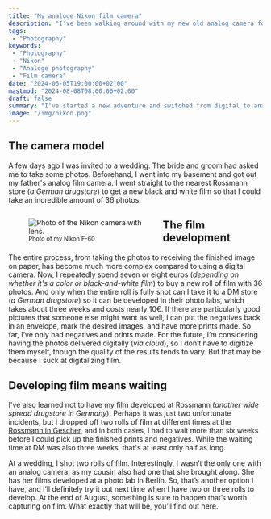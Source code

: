 ```yaml
---
title: "My analoge Nikon film camera"
description: "I've been walking around with my new old analog camera for a few days now and shooting photos on film again."
tags:
 - "Photography"
keywords:
 - "Photography"
 - "Nikon"
 - "Analoge photography"
 - "Film camera"
date: "2024-06-05T19:00:00+02:00"
mastmod: "2024-08-08T08:00:00+02:00"
draft: false
summary: "I've started a new adventure and switched from digital to analog photography on film. Now I can buy loads of new film again and have it developed. Just like in the old days."
image: "/img/nikon.png"
---
```


## The camera model
A few days ago I was invited to a wedding. The bride and groom had asked me to take some photos. Beforehand, I went into my basement and got out my father's analog film camera. I went straight to the nearest Rossmann store (_a German drugstore_) to get a new black and white film so that I could take an incredible amount of 36 photos.

<figure vocab="https://schema.org/" typeof="Photograph" style="float: left; width: 50%; margin-right: 1em;">
    <img alt="Photo of the Nikon camera with lens." srcset="https://mariustimmer.de/img/nikon_small.webp 480w, https://mariustimmer.de/img/nikon.webp" src="https://mariustimmer.de/img/nikon.webp" />
    <figcaption>
        <small>
            <span property="abstract">Photo of my Nikon F-60</span>
        </small>
    </figcaption>
</figure>

## The film development
The entire process, from taking the photos to receiving the finished image on paper, has become much more complex compared to using a digital camera. Now, I repeatedly spend seven or eight euros (_depending on whether it's a color or black-and-white film_) to buy a new roll of film with 36 photos. And only when the entire roll is fully shot can I take it to a DM store (_a German drugstore_) so it can be developed in their photo labs, which takes about three weeks and costs nearly 10€. If there are particularly good pictures that someone else might want as well, I can put the negatives back in an envelope, mark the desired images, and have more prints made. So far, I’ve only had negatives and prints made. For the future, I’m considering having the photos delivered digitally (_via cloud_), so I don’t have to digitize them myself, though the quality of the results tends to vary. But that may be because I suck at digitalizing film.

## Developing film means waiting
I've also learned not to have my film developed at Rossmann (_another wide spread drugstore in Germany_). Perhaps it was just two unfortunate incidents, but I dropped off two rolls of film at different times at the [Rossmann in Gescher](https://www.rossmann.de/de/filialen/nordrhein-westfalen/gescher/hofstr--2.html), and in both cases, I had to wait more than six weeks before I could pick up the finished prints and negatives. While the waiting time at DM was also three weeks, that's at least only half as long.

At a wedding, I shot two rolls of film. Interestingly, I wasn’t the only one with an analog camera, as my cousin also had one that she brought along. She has her films developed at a photo lab in Berlin. So, that’s another option I have, and I’ll definitely try it out next time when I have two or three rolls to develop. At the end of August, something is sure to happen that’s worth capturing on film. What exactly that will be, you’ll find out here.
